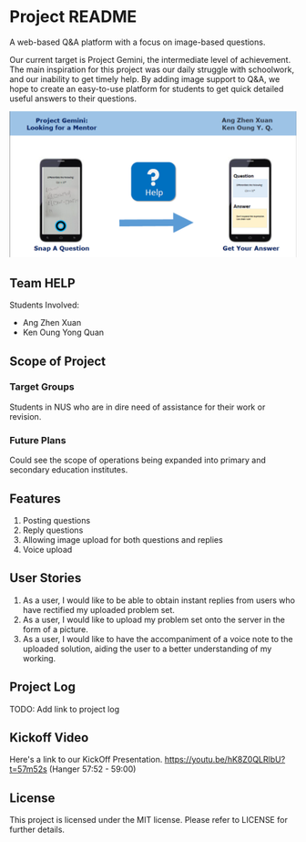 # Project README

A web-based Q&A platform with a focus on image-based questions.

Our current target is Project Gemini, the intermediate level of achievement. The
main inspiration for this project was our daily struggle with schoolwork, and 
our inability to get timely help. By adding image support to Q&A, we hope to 
create an easy-to-use platform for students to get quick detailed useful answers
to their questions.

![help-intro](help_img.PNG)

## Team HELP
Students Involved:
- Ang Zhen Xuan
- Ken Oung Yong Quan

## Scope of Project
### Target Groups
Students in NUS who are in dire need of assistance for their work
or revision.

### Future Plans
Could see the scope of operations being expanded into primary and secondary 
education institutes.

## Features
1. Posting questions
2. Reply questions 
3. Allowing image upload for both questions and replies
4. Voice upload

## User Stories
1. As a user, I would like to be able to obtain instant replies from users who
have rectified my uploaded problem set.
2. As a user, I would like to upload my problem set onto the server in the form
of a picture.
3. As a user, I would like to have the accompaniment of a voice note to the 
uploaded solution, aiding the user to a better understanding of my working.

## Project Log
TODO: Add link to project log

## Kickoff Video
Here's a link to our KickOff Presentation.
https://youtu.be/hK8Z0QLRlbU?t=57m52s (Hanger 57:52 - 59:00)

## License
This project is licensed under the MIT license. Please refer to LICENSE for further details.